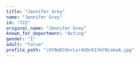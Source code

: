 ```yaml
---
title: "Jennifer Grey"
name: "Jennifer Grey"
id: "722"
original_name: "Jennifer Grey"
known_for_department: "Acting"
gender: "1"
adult: "false"
profile_path: "/dY8mECHnrLvr4UQr61Ym78cakoA.jpg"
---
```

